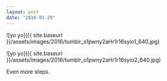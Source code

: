 ```yaml
---
layout: post
date: "2016-01-29"
---
```


![yo yo]({{ site.baseurl }}/assets/images/2016/tumblr_o1pwny2aHr1r16syio1_640.jpg)

![yo yo]({{ site.baseurl }}/assets/images/2016/tumblr_o1pwny2aHr1r16syio2_640.jpg)

Even more steps.
